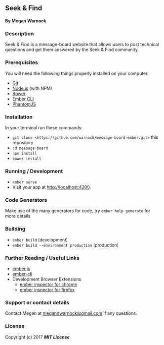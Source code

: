 ## Seek & Find

#### By Megan Warnock

### Description
Seek & Find is a message-board website that allows users to post technical questions and get them answered by the Seek & Find community.

### Prerequisites

You will need the following things properly installed on your computer.

* [Git](https://git-scm.com/)
* [Node.js](https://nodejs.org/) (with NPM)
* [Bower](https://bower.io/)
* [Ember CLI](https://ember-cli.com/)
* [PhantomJS](http://phantomjs.org/)

### Installation

In your terminal run these commands:
* `git clone <https://github.com/warnock/message-board-ember.git>` this repository
* `cd message-board`
* `npm install`
* `bower install`

### Running / Development

* `ember serve`
* Visit your app at [http://localhost:4200](http://localhost:4200).

### Code Generators

Make use of the many generators for code, try `ember help generate` for more details

### Building

* `ember build` (development)
* `ember build --environment production` (production)

### Further Reading / Useful Links

* [ember.js](http://emberjs.com/)
* [ember-cli](https://ember-cli.com/)
* Development Browser Extensions
  * [ember inspector for chrome](https://chrome.google.com/webstore/detail/ember-inspector/bmdblncegkenkacieihfhpjfppoconhi)
  * [ember inspector for firefox](https://addons.mozilla.org/en-US/firefox/addon/ember-inspector/)

### Support or contact details

Contact Megan at megandwarnock@gmail.com if any questions.

### License

Copyright (c) 2017 **_MIT License_**

